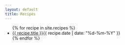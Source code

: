 ```yaml
---
layout: default
title: Recipes
---
```


<section class="posts">
<ul>
{% for recipe in site.recipes %}
<li><a href="{{ site.baseurl }}{{ recipe.url }}">{{ recipe.title }}</a><time datetime="{{ recipe.date | date_to_xmlschema }}">{{ recipe.date | date: "%d-%m-%Y" }}</time></li>
{% endfor %}
</ul>
</section>

